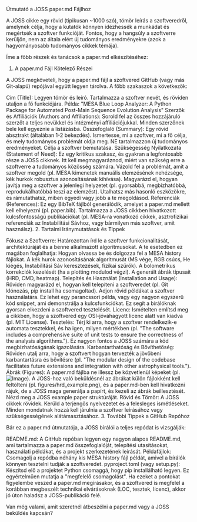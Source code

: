 Útmutató a JOSS paper.md Fájlhoz

A JOSS cikke egy rövid (tipikusan ~1000 szó), tömör leírás a szoftveredről, amelynek célja, hogy a kutatók könnyen idézhessék a munkádat és megértsék a szoftver funkcióját. Fontos, hogy a hangsúly a szoftverre kerüljön, nem az általa elért új tudományos eredményekre (azok a hagyományosabb tudományos cikkek témája).

Íme a főbb részek és tanácsok a paper.md elkészítéséhez:

1. A paper.md Fájl Kötelező Részei

A JOSS megköveteli, hogy a paper.md fájl a szoftvered GitHub (vagy más Git-alapú) repójával együtt legyen tárolva. A főbb szakaszok a következők:

Cím (Title):
Legyen tömör és leíró.
Tartalmazza a szoftver nevét, és röviden utaljon a fő funkciójára.
Példa: "MESA Blue Loop Analyzer: A Python Package for Automated Post-Main Sequence Evolution Analysis"
Szerzők és Affiliációk (Authors and Affiliations):
Sorold fel az összes hozzájáruló szerzőt a teljes nevükkel és intézményi affiliációjukkal.
Minden szerzőnek bele kell egyeznie a listázásba.
Összefoglaló (Summary):
Egy rövid absztrakt (általában 1-2 bekezdés).
Ismertesse, mi a szoftver, mi a fő célja, és mely tudományos problémát oldja meg.
NE tartalmazzon új tudományos eredményeket. Célja a szoftver bemutatása.
Szükségesség Nyilatkozata (Statement of Need):
Ez egy kritikus szakasz, és gyakran a legfontosabb része a JOSS cikknek.
Itt kell megmagyaráznod, miért van szükség erre a szoftverre a tudományos közösség számára.
Vázold fel a problémát, amit a szoftver megold (pl. MESA kimenetek manuális elemzésének nehézsége, kék hurkok robusztus azonosításának kihívása).
Magyarázd el, hogyan javítja meg a szoftver a jelenlegi helyzetet (pl. gyorsabbá, megbízhatóbbá, reprodukálhatóbbá teszi az elemzést).
Utalhatsz más hasonló eszközökre, és rámutathatsz, miben egyedi vagy jobb a te megoldásod.
Referenciák (References):
Ez egy BibTeX fájlból generálódik, amelyet a paper.md mellett kell elhelyezni (pl. paper.bib).
Tartalmazza a JOSS cikkben hivatkozott kulcsfontosságú publikációkat (pl. MESA-ra vonatkozó cikkek, asztrofizikai referenciák az Instabilitási Sávhoz, vagy bármilyen más szoftver, amit használsz).
2. Tartalmi Iránymutatások és Tippek

Fókusz a Szoftverre:
Határozottan írd le a szoftver funkcionalitását, architektúráját és a benne alkalmazott algoritmusokat.
A te esetedben ez magában foglalhatja:
Hogyan olvassa be és dolgozza fel a MESA history fájlokat.
A kék hurok azonosításának algoritmusát (MS vége, RGB csúcs, He kiégés, Instabilitási Sáv keresztezések, fizikai szűrők).
A bolometrikus korrekciók kezelését (ha a plotting modulod végzi).
A generált ábrák típusait (HRD, CMD, heatmap).
Telepítés és Használat (Installation and Usage):
Röviden magyarázd el, hogyan kell telepíteni a szoftveredet (pl. Git klónozás, pip install ha csomagoltad).
Adjon rövid példákat a szoftver használatára. Ez lehet egy parancssori példa, vagy egy nagyon egyszerű kód snippet, ami demonstrálja a kulcsfunkciókat.
Ez segít a bírálóknak gyorsan elkezdeni a szoftvered tesztelését.
Licenc: Ismételten említsd meg a cikkben, hogy a szoftvered egy OSI-jóváhagyott licenc alatt van kiadva (pl. MIT License).
Tesztelés:
Térj ki arra, hogy a szoftver rendelkezik-e automata tesztekkel, és ha igen, milyen mértékben (pl. "The software includes a comprehensive suite of unit tests to ensure the correctness of the analysis algorithms.").
Ez nagyon fontos a JOSS számára a kód megbízhatóságának igazolására.
Karbantarthatóság és Bővíthetőség:
Röviden utalj arra, hogy a szoftvert hogyan tervezték a jövőbeni karbantartásra és bővítésre (pl. "The modular design of the codebase facilitates future extensions and integration with other astrophysical tools.").
Ábrák (Figures):
A paper.md fájlba ne illessz be közvetlenül képeket (pl. ![Image](path/to/image.png)).
A JOSS-hoz való beküldésnél az ábrákat külön fájlokként kell feltölteni (pl. figures/hrd_example.png), és a paper.md-ben kell hivatkozni rájuk, de a JOSS maga generálja a papírt, és kezeli az ábrák beillesztését. Nézd meg a JOSS example paper struktúráját.
Rövid és Tömör:
A JOSS cikkek rövidek. Kerüld a terjengős nyelvezetet és a felesleges ismétléseket. Minden mondatnak hozzá kell járulnia a szoftver leírásához vagy szükségességének alátámasztásához.
3. További Tippek a GitHub Repóhoz

Bár ez a paper.md útmutatója, a JOSS bírálói a teljes repódat is vizsgálják:

README.md: A GitHub repóban legyen egy nagyon alapos README.md, ami tartalmazza a paper.md összefoglalóját, telepítési utasításokat, használati példákat, és a projekt szerkezetének leírását.
Példafájlok: Csomagolj a repódba néhány kis MESA history fájl példát, amivel a bírálók könnyen tesztelni tudják a szoftveredet.
pyproject.toml (vagy setup.py): Készítsd elő a projektet Python csomaggá, hogy pip installálható legyen. Ez egyértelműen mutatja a "megfelelő csomagolást".
Ha ezeket a pontokat figyelembe veszed a paper.md megírásakor, és a szoftvered is megfelel a korábban megbeszélt technikai elvárásoknak (LOC, tesztek, licenc), akkor jó úton haladsz a JOSS-publikáció felé.

Van még valami, amit szeretnél átbeszélni a paper.md vagy a JOSS beküldés kapcsán?